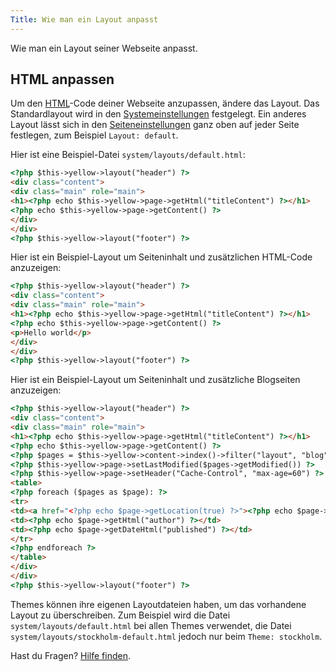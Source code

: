 ```yaml
---
Title: Wie man ein Layout anpasst
---
```

Wie man ein Layout seiner Webseite anpasst.

## HTML anpassen

Um den [HTML](https://www.w3schools.com/html/)-Code deiner Webseite anzupassen, ändere das Layout. Das Standardlayout wird in den [Systemeinstellungen](how-to-change-the-system#systemeinstellungen) festgelegt. Ein anderes Layout lässt sich in den [Seiteneinstellungen](how-to-change-the-system#seiteneinstellungen) ganz oben auf jeder Seite festlegen, zum Beispiel `Layout: default`.

Hier ist eine Beispiel-Datei `system/layouts/default.html`:

``` html
<?php $this->yellow->layout("header") ?>
<div class="content">
<div class="main" role="main">
<h1><?php echo $this->yellow->page->getHtml("titleContent") ?></h1>
<?php echo $this->yellow->page->getContent() ?>
</div>
</div>
<?php $this->yellow->layout("footer") ?>
```

Hier ist ein Beispiel-Layout um Seiteninhalt und zusätzlichen HTML-Code anzuzeigen:

``` html
<?php $this->yellow->layout("header") ?>
<div class="content">
<div class="main" role="main">
<h1><?php echo $this->yellow->page->getHtml("titleContent") ?></h1>
<?php echo $this->yellow->page->getContent() ?>
<p>Hello world</p>
</div>
</div>
<?php $this->yellow->layout("footer") ?>
```

Hier ist ein Beispiel-Layout um Seiteninhalt und zusätzliche Blogseiten anzuzeigen:

``` html
<?php $this->yellow->layout("header") ?>
<div class="content">
<div class="main" role="main">
<h1><?php echo $this->yellow->page->getHtml("titleContent") ?></h1>
<?php echo $this->yellow->page->getContent() ?>
<?php $pages = $this->yellow->content->index()->filter("layout", "blog")->sort("published", false)->limit(5) ?>
<?php $this->yellow->page->setLastModified($pages->getModified()) ?>
<?php $this->yellow->page->setHeader("Cache-Control", "max-age=60") ?>
<table>
<?php foreach ($pages as $page): ?>
<tr>
<td><a href="<?php echo $page->getLocation(true) ?>"><?php echo $page->getHtml("title") ?></a></td>
<td><?php echo $page->getHtml("author") ?></td>
<td><?php echo $page->getDateHtml("published") ?></td>
</tr>
<?php endforeach ?>
</table>
</div>
</div>
<?php $this->yellow->layout("footer") ?>
```

Themes können ihre eigenen Layoutdateien haben, um das vorhandene Layout zu überschreiben. Zum Beispiel wird die Datei `system/layouts/default.html` bei allen Themes verwendet, die Datei `system/layouts/stockholm-default.html` jedoch nur beim `Theme: stockholm`.

Hast du Fragen? [Hilfe finden](.).
